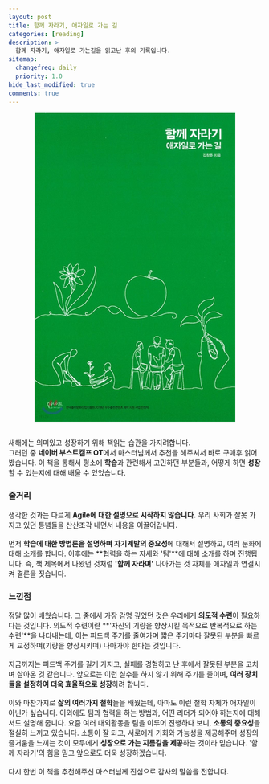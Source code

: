 ```yaml
---
layout: post
title: 함께 자라기, 애자일로 가는 길
categories: [reading]
description: >
  함께 자라기, 애자일로 가는길을 읽고난 후의 기록입니다.
sitemap:
  changefreq: daily
  priority: 1.0
hide_last_modified: true
comments: true
---
```


<img src="../../assets/img/blog/agile.jfif" alt="agile-book" width="400" style="margin-left: auto; margin-right: auto; display: block;"/>
<br>

새해에는 의미있고 성장하기 위해 책읽는 습관을 가지려합니다.<br>
그러던 중 **네이버 부스트캠프 OT**에서 마스터님께서 추천을 해주셔서 바로 구매후 읽어봤습니다.
이 책을 통해서 평소에 **학습**과 관련해서 고민하던 부분들과, 어떻게 하면 **성장**할 수 있는지에 대해 배울 수 있었습니다.
<br>

### 줄거리
생각한 것과는 다르게 **Agile에 대한 설명으로 시작하지 않습니다.** 우리 사회가 잘못 가지고 있던 통념들을 산산조각 내면서 내용을 이끌어갑니다.
<br><br>
먼저 **학습에 대한 방법론을 설명하며 자기계발의 중요성**에 대해서 설명하고, 여러 문화에 대해 소개를 합니다. 이후에는 **협력을 하는 자세와 '팀'**에 대해 소개를 하며 진행됩니다. 즉, 책 제목에서 나왔던 것처럼 **'함께 자라며'** 나아가는 것 자체를 애자일과 연결시켜 결론을 짓습니다.
<br>

### 느낀점
정말 많이 배웠습니다. 그 중에서 가장 감명 깊었던 것은 우리에게 **의도적 수련**이 필요하다는 것입니다. 의도적 수련이란 **'자신의 기량을 향상시킬 목적으로 반복적으로 하는 수련'**을 나타내는데, 이는 피드백 주기를 줄여가며 짧은 주기마다 잘못된 부분을 빠르게 교정하며(기량을 향상시키며) 나아가야 한다는 것입니다.
<br><br>
지금까지는 피드백 주기를 길게 가지고, 실패를 경험하고 난 후에서 잘못된 부분을 고치며 살아온 것 같습니다. 앞으로는 이런 실수를 하지 않기 위해 주기를 줄이며, **여러 장치들을 설정하여 더욱 효율적으로 성장**하려 합니다.
<br><br>
이와 마찬가지로 **삶의 여러가지 철학**들을 배웠는데, 아마도 이런 철학 자체가 애자일이 아닌가 싶습니다. 이외에도 팀과 협력을 하는 방법과, 어떤 리더가 되어야 하는지에 대해서도 설명해 줍니다. 요즘 여러 대외활동을 팀을 이루어 진행하다 보니, **소통의 중요성**을 절실히 느끼고 있습니다. 소통이 잘 되고, 서로에게 기회와 가능성을 제공해주며 성장의 즐거움을 느끼는 것이 모두에게 **성장으로 가는 지름길을 제공**하는 것이라 믿습니다. '함께 자라기'의 힘을 믿고 앞으로도 더욱 성장하겠습니다.
<br><br>
다시 한번 이 책을 추천해주신 마스터님께 진심으로 감사의 말씀을 전합니다.